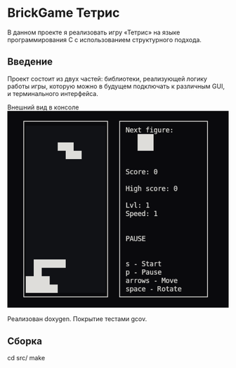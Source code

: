 # BrickGame Тетрис
В данном проекте я реализовать игру «Тетрис» на языке программирования С с использованием структурного подхода.

## Введение

Проект состоит из двух частей: библиотеки, реализующей логику работы игры, которую можно в будущем подключать к различным GUI, и терминального интерфейса.

Внешний вид в консоле
![Фигуры](misc/images/gameview.png)

Реализован doxygen. Покрытие тестами gcov.

## Сборка

cd src/
make
